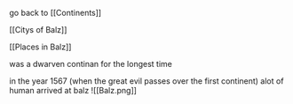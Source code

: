 go back to [[Continents]]

[[Citys of Balz]]

[[Places in Balz]]

was a dwarven continan for the longest time 

in the year 1567 (when the great evil passes over the first continent) alot of human arrived at balz 
![[Balz.png]]
